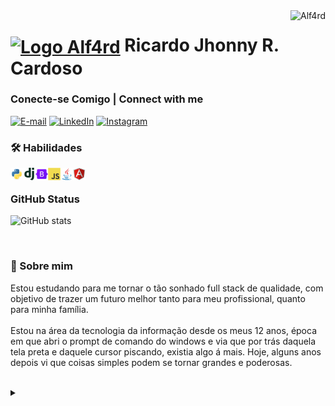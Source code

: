 <img align="right" alt="Alf4rd" height="380" src="https://screensaver123456gamers.on.drv.tw/home/alf4rd.png">

<h1>
    <a href="https://github.com/cardosokks/">
     <img align="center" alt="Logo Alf4rd" width="36px" src="https://screensaver123456gamers.on.drv.tw/home/scorpion.png"></a>
    <span>Ricardo Jhonny R. Cardoso</span>
</h1>

<h3 align="left">Conecte-se Comigo | Connect with me </h3> 

[![E-mail](https://img.shields.io/badge/-Email-000?style=for-the-badge&logo=microsoft-outlook&logoColor=ffe605&color:FFF)](mailto:ricardo.estudos@hotmail.com)
[![LinkedIn](https://img.shields.io/badge/-LinkedIn-000?style=for-the-badge&logo=linkedin&logoColor=ffe605&color:FFF)](https://www.linkedin.com/in/cardosokks/)
[![Instagram](https://img.shields.io/badge/-Instagram-000?style=for-the-badge&logo=instagram&logoColor=ffe605&color:FFF)](https://www.instagram.com/cardosokks/)

<h3 align="left">🛠 Habilidades</h3>

<img align="left" alt="Alf4rd" height="20" src="https://github.com/devicons/devicon/blob/master/icons/python/python-original.svg">
<img align="left" alt="Alf4rd" height="20" src="https://github.com/devicons/devicon/blob/master/icons/django/django-plain.svg">
<img align="left" alt="Alf4rd" height="20" src="https://github.com/devicons/devicon/blob/master/icons/bootstrap/bootstrap-original.svg">
<img align="left" alt="Alf4rd" height="20" src="https://github.com/devicons/devicon/blob/master/icons/javascript/javascript-original.svg">
<img align="left" alt="Alf4rd" height="20" src="https://github.com/devicons/devicon/blob/master/icons/java/java-original.svg">
<img align="left" alt="Alf4rd" height="20" src="https://github.com/devicons/devicon/blob/master/icons/angularjs/angularjs-original.svg">

<br>

<h3 align="left">GitHub Status</h3>

![GitHub stats](https://github-readme-stats-git-masterrstaa-rickstaa.vercel.app/api?username=cardosokks&hide_title=true&show_icons=true&include_all_commits=false&count_private=true&line_height=30&hide=issues&bg_color=000&title_color=04ff00&text_color=FFF&border_radius=3&border_color=ffe605&icon_color=ffe605)

<br>

<h3 align="left">🚀 Sobre mim</h3>
<p>Estou estudando para me tornar o tão sonhado full stack de qualidade, com objetivo de trazer um futuro melhor tanto para meu profissional, quanto para minha família.
<br>
<br>
Estou na área da tecnologia da informação desde os meus 12 anos, época em que abri o prompt de comando do windows e via que por trás daquela tela preta e daquele cursor piscando, existia algo á mais. Hoje, alguns anos depois vi que coisas simples podem se tornar grandes e poderosas.</p>

<br>

<details align="left">
  <summary>
    
      
  </summary> 

  <div align="right">Criado por <a href="https://github.com/cardosokks">Alf4rd|Ricardo Cardoso</a>.</div>

</details>
